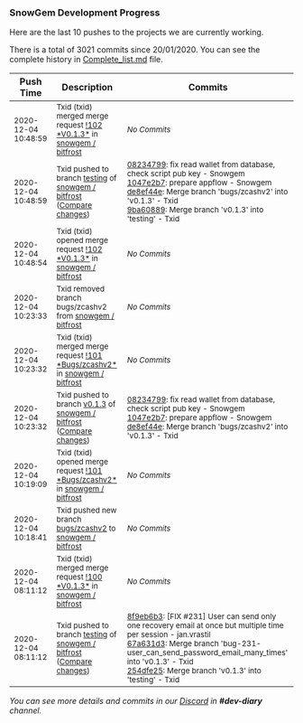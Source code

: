 
### SnowGem Development Progress

Here are the last 10 pushes to the projects we are currently working.

There is a total of 3021 commits since 20/01/2020. You can see the complete history in
 [Complete_list.md](Complete_list.md) file.

| Push Time | Description | Commits |
| --- | --- | --- |
| <sub>2020-12-04 10:48:59</sub> | <sub>Txid (txid) merged merge request [\!102 \*V0\.1\.3\*](https://gitlab.com/snowgem/bitfrost/-/merge_requests/102) in [snowgem / bitfrost](https://gitlab.com/snowgem/bitfrost)</sub> | <sub>_No Commits_</sub> |
| <sub>2020-12-04 10:48:59</sub> | <sub>Txid pushed to branch [testing](https://gitlab.com/snowgem/bitfrost/commits/testing) of [snowgem / bitfrost](https://gitlab.com/snowgem/bitfrost) ([Compare changes](https://gitlab.com/snowgem/bitfrost/compare/254dfe2577224c6b81850ca8ca2b711d1c05c766...9ba60889ba2fb402ac3be23c1989d97ee27a3ad7))</sub> | <sub>[08234799](https://gitlab.com/snowgem/bitfrost/-/commit/0823479901e850c0b57d735e21f1df097b6ff9da): fix read wallet from database, check script pub key - Snowgem<br>[1047e2b7](https://gitlab.com/snowgem/bitfrost/-/commit/1047e2b73ebb46ae97654e46d24ef483fe7d51b2): prepare appflow - Snowgem<br>[de8ef44e](https://gitlab.com/snowgem/bitfrost/-/commit/de8ef44e6699060fe0a79494ee0ae5c1b375f887): Merge branch 'bugs/zcashv2' into 'v0.1.3' - Txid<br>[9ba60889](https://gitlab.com/snowgem/bitfrost/-/commit/9ba60889ba2fb402ac3be23c1989d97ee27a3ad7): Merge branch 'v0.1.3' into 'testing' - Txid</sub> |
| <sub>2020-12-04 10:48:54</sub> | <sub>Txid (txid) opened merge request [\!102 \*V0\.1\.3\*](https://gitlab.com/snowgem/bitfrost/-/merge_requests/102) in [snowgem / bitfrost](https://gitlab.com/snowgem/bitfrost)</sub> | <sub>_No Commits_</sub> |
| <sub>2020-12-04 10:23:33</sub> | <sub>Txid removed branch bugs/zcashv2 from [snowgem / bitfrost](https://gitlab.com/snowgem/bitfrost)</sub> | <sub>_No Commits_</sub> |
| <sub>2020-12-04 10:23:32</sub> | <sub>Txid (txid) merged merge request [\!101 \*Bugs/zcashv2\*](https://gitlab.com/snowgem/bitfrost/-/merge_requests/101) in [snowgem / bitfrost](https://gitlab.com/snowgem/bitfrost)</sub> | <sub>_No Commits_</sub> |
| <sub>2020-12-04 10:23:32</sub> | <sub>Txid pushed to branch [v0\.1\.3](https://gitlab.com/snowgem/bitfrost/commits/v0.1.3) of [snowgem / bitfrost](https://gitlab.com/snowgem/bitfrost) ([Compare changes](https://gitlab.com/snowgem/bitfrost/compare/67a631d335aac1c1c9b4535dc6d48c9c7e91234a...de8ef44e6699060fe0a79494ee0ae5c1b375f887))</sub> | <sub>[08234799](https://gitlab.com/snowgem/bitfrost/-/commit/0823479901e850c0b57d735e21f1df097b6ff9da): fix read wallet from database, check script pub key - Snowgem<br>[1047e2b7](https://gitlab.com/snowgem/bitfrost/-/commit/1047e2b73ebb46ae97654e46d24ef483fe7d51b2): prepare appflow - Snowgem<br>[de8ef44e](https://gitlab.com/snowgem/bitfrost/-/commit/de8ef44e6699060fe0a79494ee0ae5c1b375f887): Merge branch 'bugs/zcashv2' into 'v0.1.3' - Txid</sub> |
| <sub>2020-12-04 10:19:09</sub> | <sub>Txid (txid) opened merge request [\!101 \*Bugs/zcashv2\*](https://gitlab.com/snowgem/bitfrost/-/merge_requests/101) in [snowgem / bitfrost](https://gitlab.com/snowgem/bitfrost)</sub> | <sub>_No Commits_</sub> |
| <sub>2020-12-04 10:18:41</sub> | <sub>Txid pushed new branch [bugs/zcashv2](https://gitlab.com/snowgem/bitfrost/commits/bugs/zcashv2) to [snowgem / bitfrost](https://gitlab.com/snowgem/bitfrost)</sub> | <sub>_No Commits_</sub> |
| <sub>2020-12-04 08:11:12</sub> | <sub>Txid (txid) merged merge request [\!100 \*V0\.1\.3\*](https://gitlab.com/snowgem/bitfrost/-/merge_requests/100) in [snowgem / bitfrost](https://gitlab.com/snowgem/bitfrost)</sub> | <sub>_No Commits_</sub> |
| <sub>2020-12-04 08:11:12</sub> | <sub>Txid pushed to branch [testing](https://gitlab.com/snowgem/bitfrost/commits/testing) of [snowgem / bitfrost](https://gitlab.com/snowgem/bitfrost) ([Compare changes](https://gitlab.com/snowgem/bitfrost/compare/ecd95893ba356ab7a1d626eabcbcbe8cadf109bf...254dfe2577224c6b81850ca8ca2b711d1c05c766))</sub> | <sub>[8f9eb6b3](https://gitlab.com/snowgem/bitfrost/-/commit/8f9eb6b36fc34eaa74619693badfa77dac8eab57): [FIX #231] User can send only one recovery email at once but multiple time per session - jan.vrastil<br>[67a631d3](https://gitlab.com/snowgem/bitfrost/-/commit/67a631d335aac1c1c9b4535dc6d48c9c7e91234a): Merge branch 'bug-231-user_can_send_password_email_many_times' into 'v0.1.3' - Txid<br>[254dfe25](https://gitlab.com/snowgem/bitfrost/-/commit/254dfe2577224c6b81850ca8ca2b711d1c05c766): Merge branch 'v0.1.3' into 'testing' - Txid</sub> |

_You can see more details and commits in our [Discord](https://discord.gg/zumGnbg) in **#dev-diary** channel._
